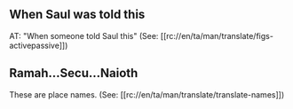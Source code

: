 ## When Saul was told this ##

AT: "When someone told Saul this" (See: [[rc://en/ta/man/translate/figs-activepassive]])

## Ramah...Secu...Naioth ##

These are place names. (See: [[rc://en/ta/man/translate/translate-names]])